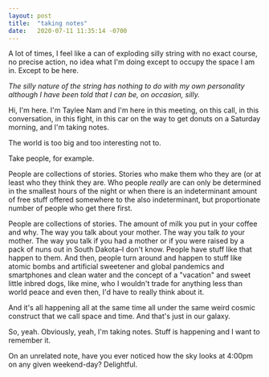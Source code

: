 ```yaml
---
layout: post
title:  "taking notes"
date:   2020-07-11 11:35:14 -0700
---
```


A lot of times, I feel like a can of exploding silly string with no exact course, no precise action, no idea what I'm doing except to occupy the space I am in. Except to be here.

*The silly nature of the string has nothing to do with my own personality although I have been told that I can be, on occasion, silly.*

Hi, I'm here. I'm Taylee Nam and I'm here in this meeting, on this call, in this conversation, in this fight, in this car on the way to get donuts on a Saturday morning, and I'm taking notes.

The world is too big and too interesting not to.

Take people, for example.

People are collections of stories. Stories who make them who they are (or at least who they think they are. Who people *really* are can only be determined in the smallest hours of the night or when there is an indeterminant amount of free stuff offered somewhere to the  also indeterminant, but proportionate number of people who get there first.

People are collections of stories. The amount of milk you put in your coffee and why. The way you talk about your mother. The way you talk *to* your mother. The way you talk if you had a mother or if you were raised by a pack of nuns out in South Dakota–I don't know. People have stuff like that happen to them. And then, people turn around and happen to stuff like atomic bombs and artificial sweetener and global pandemics and smartphones and clean water and the concept of a "vacation" and sweet little inbred dogs, like mine, who I wouldn't trade for anything less than world peace and even then, I'd have to really think about it.

And it's all happening all at the same time all under the same weird cosmic construct that we call space and time. And that's just in our galaxy. 

So, yeah. Obviously, yeah, I'm taking notes. Stuff is happening and I want to remember it.

On an unrelated note, have you ever noticed how the sky looks at 4:00pm on any given weekend-day? Delightful.